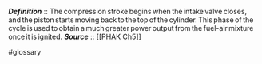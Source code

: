 ***Definition***    :: The compression stroke begins when the intake valve closes, and the piston starts moving back to the top of the cylinder. This phase of the cycle is used to obtain a much greater power output from the fuel-air mixture once it is ignited.
***Source***         :: [[PHAK Ch5]]

#glossary